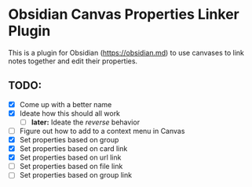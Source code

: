 # Obsidian Canvas Properties Linker Plugin

This is a plugin for Obsidian (https://obsidian.md) to use canvases to link notes together and edit their properties.

## TODO:
- [x] Come up with a better name
- [x] Ideate how this should all work
    - [ ] **later:** Ideate the *reverse* behavior
- [ ] Figure out how to add to a context menu in Canvas
- [x] Set properties based on group
- [x] Set properties based on card link
- [x] Set properties based on url link
- [ ] Set properties based on file link
- [ ] Set properties based on group link